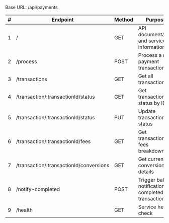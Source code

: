   Base URL: /api/payments

  | #   | Endpoint                                | Method | Purpose                                               |
  |-----|-----------------------------------------|--------|-------------------------------------------------------|
  | 1   | /                                       | GET    | API documentation and service information             |
  | 2   | /process                                | POST   | Process a new payment transaction                     |
  | 3   | /transactions                           | GET    | Get all transactions                                  |
  | 4   | /transaction/:transactionId/status      | GET    | Get transaction status by ID                          |
  | 5   | /transaction/:transactionId/status      | PUT    | Update transaction status                             |
  | 6   | /transaction/:transactionId/fees        | GET    | Get transaction fees breakdown                        |
  | 7   | /transaction/:transactionId/conversions | GET    | Get currency conversion details                       |
  | 8   | /notify-completed                       | POST   | Trigger batch notification for completed transactions |
  | 9   | /health                                 | GET    | Service health check                                  |